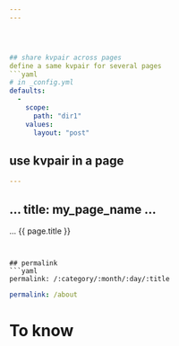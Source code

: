 ```yaml
---
---




## share kvpair across pages
define a same kvpair for several pages
```yaml
# in _config.yml
defaults:
  - 
    scope:
      path: "dir1"
    values:
      layout: "post"  
````

## use kvpair in a page
```yaml
---
```

...
title: my_page_name
...
---
... {{ page.title }}

```


## permalink
```yaml
permalink: /:category/:month/:day/:title
```

```yaml
permalink: /about
```

# To know
